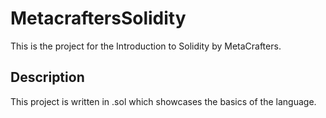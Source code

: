 # MetacraftersSolidity
This is the project for the Introduction to Solidity by MetaCrafters.

## Description
This project is written in .sol which showcases the basics of the language.
